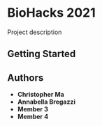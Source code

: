 # BioHacks 2021

Project description

## Getting Started


## Authors

* **Christopher Ma**
* **Annabella Bregazzi**
* **Member 3**
* **Member 4**
